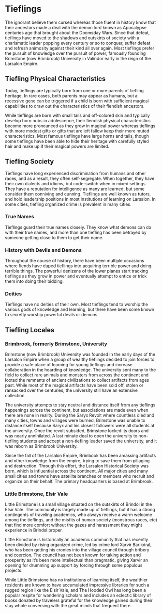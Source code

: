 # Tieflings

The ignorant believe them cursed whereas those fluent in history know that their ancestors made a deal with the demon lord known as Apocalypse centuries ago that brought about the Doomsday Wars. Since that defeat, tieflings have moved to the shadows and outskirts of society with a charismatic leader popping every century or so to conquer, suffer defeat and refresh animosity against their kind all over again. Most tieflings prefer the pursuit of knowledge over the pursuit of power, famously founding Brimstone (now Brimbrook) University in Valindor early in the reign of the Larsalon Empire.

## Tiefling Physical Characteristics
Today, tieflings are typically born from one or more parents of tiefling heritage. In rare cases, both parents may appear as humans, but a recessive gene can be triggered if a child is born with sufficient magical capabilities to draw out the characteristics of their fiendish ancestors.

While tieflings are born with small tails and off-colored skin and typically develop horn nubs in adolescence, their fiendish physical characteristics become more pronounced as they grow in magical power whereas tieflings with more modest gifts or gifts that are left fallow keep their more muted characteristics. Most famous tieflings have large horns and tails, though some tieflings have been able to hide their heritage with carefully styled hair and make up if their magical powers are limited.

## Tiefling Society
Tieflings have long experienced discrimination from humans and other races, and as a result, they often self-segregate. When together, they have their own dialects and idioms, but code-switch when in mixed settings. They have a reputation for intelligence as many are learned, but some consider them conniving and cunning. Tieflings are well known as tutors, and hold leadership positions in most institutions of learning on Larsalon. In some cities, tiefling organized crime is prevalent in many cities.

### True Names
Tieflings guard their true names closely. They know what demons can do with their true names, and more than one tiefling has been betrayed by someone getting close to them to get their name.

### History with Devils and Demons
Throughout the course of history, there have been multiple occasions where fiends have duped tieflings into acquiring terrible power and doing terrible things. The powerful denizens of the lower planes start tracking tieflings as they grow in power and eventually attempt to entice or trick them into doing their bidding.
### Deities
Tieflings have no deities of their own. Most tieflings tend to worship the various gods of knowledge and learning, but there have been some known to secretly worship powerful devils or demons.

## Tiefling Locales

### Brimbrook, formerly Brimstone, University
Brimstone (now Brimbrook) University was founded in the early days of the Larsalon Empire when a group of wealthy tieflings decided to join forces to provide a safe place of learning for young tieflings and increase collaboration in the hoarding of knowledge. The university sent many to the field to collect rare animals and monsters from across the continent and looted the remnants of ancient civilizations to collect artifacts from ages past. While most of the magical artifacts have been sold off, stolen or ransacked over the centuries, the university still have an extensive collection.

The university attempts to stay neutral and distance itself from any tieflings happenings across the continent, but associations are made even when there are none in reality. During the Saryx Revolt where countless died and many cities, towns and villages were burned, Brimstone was unable to distance itself because Saryx and his closest followers were all students at the university. Once the revolt subsided, Brimstone locked its doors and was nearly annihilated. A last minute deal to open the university to non-tiefling students and accept a non-tiefling leader saved the university, and it was reborn as Brimbrook University.

Since the fall of the Larsalon Empire, Brimbook has been amassing artifacts and other knowledge from the empire, trying to save them from pillaging and destruction. Through this effort, the Larsalon Historical Society was born, which is influential across the continent. All major cities and many small cities and towns have satellite branches or members who recruit and organize on their behalf. The primary headquarters is based at Brimbrook.

### Little Brimstone, Elsir Vale
Little Brimstone is a small village situated on the outskirts of Brindol in the Elsir Vale. The community is largely made up of tieflings, but it has a strong contingents of traveling academics, who always receive a warm welcome among the tieflings, and the misfits of human society (monstrous races, etc) that find more comfort without the gazes and harassment they might experience in Brindol proper.

Little Brimstone is historically an academic community that has recently been divided by rising organized crime, led by crime lord Xarvir Barikdral, who has been getting his cronies into the village council through bribery and coercion. The council has not been known for taking action and prosperity as it’s been more intellectual than pragmatic, giving Xarvir an opening for drumming up support by forcing through some populous projects.

While Little Brimstone has no institutions of learning itself, the wealthier residents are known to have accumulated impressive libraries for such a rugged region like the Elsir Vale, and The Hooded Owl has long been a popular respite for wandering scholars and includes an eclectic library of books donated by travelers grateful for the knowledge gained during their stay whole conversing with the great minds that frequent there.

